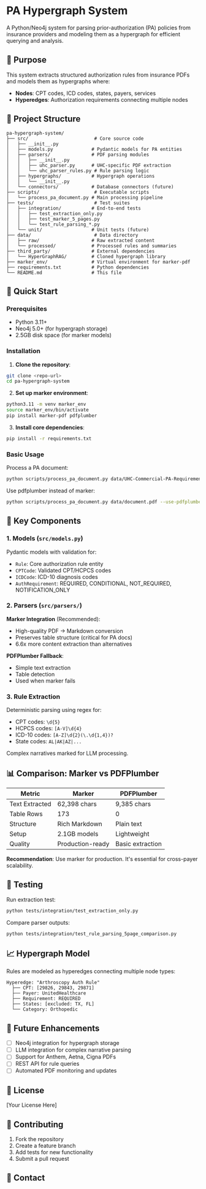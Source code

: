 # PA Hypergraph System

A Python/Neo4j system for parsing prior-authorization (PA) policies from insurance providers and modeling them as a hypergraph for efficient querying and analysis.

## 🎯 Purpose

This system extracts structured authorization rules from insurance PDFs and models them as hypergraphs where:
- **Nodes**: CPT codes, ICD codes, states, payers, services
- **Hyperedges**: Authorization requirements connecting multiple nodes

## 📁 Project Structure

```
pa-hypergraph-system/
├── src/                        # Core source code
│   ├── __init__.py
│   ├── models.py              # Pydantic models for PA entities
│   ├── parsers/               # PDF parsing modules
│   │   ├── __init__.py
│   │   ├── uhc_parser.py      # UHC-specific PDF extraction
│   │   └── uhc_parser_rules.py # Rule parsing logic
│   ├── hypergraphs/           # Hypergraph operations
│   │   └── __init__.py
│   └── connectors/            # Database connectors (future)
├── scripts/                    # Executable scripts
│   └── process_pa_document.py # Main processing pipeline
├── tests/                      # Test suites
│   ├── integration/           # End-to-end tests
│   │   ├── test_extraction_only.py
│   │   ├── test_marker_5_pages.py
│   │   └── test_rule_parsing_*.py
│   └── unit/                  # Unit tests (future)
├── data/                       # Data directory
│   ├── raw/                   # Raw extracted content
│   └── processed/             # Processed rules and summaries
├── third_party/               # External dependencies
│   └── HyperGraphRAG/         # Cloned hypergraph library
├── marker_env/                # Virtual environment for marker-pdf
├── requirements.txt           # Python dependencies
└── README.md                  # This file
```

## 🚀 Quick Start

### Prerequisites

- Python 3.11+
- Neo4j 5.0+ (for hypergraph storage)
- 2.5GB disk space (for marker models)

### Installation

1. **Clone the repository**:
```bash
git clone <repo-url>
cd pa-hypergraph-system
```

2. **Set up marker environment**:
```bash
python3.11 -m venv marker_env
source marker_env/bin/activate
pip install marker-pdf pdfplumber
```

3. **Install core dependencies**:
```bash
pip install -r requirements.txt
```

### Basic Usage

Process a PA document:
```bash
python scripts/process_pa_document.py data/UHC-Commercial-PA-Requirements-2025.pdf
```

Use pdfplumber instead of marker:
```bash
python scripts/process_pa_document.py data/document.pdf --use-pdfplumber
```

## 🔧 Key Components

### 1. Models (`src/models.py`)

Pydantic models with validation for:
- `Rule`: Core authorization rule entity
- `CPTCode`: Validated CPT/HCPCS codes
- `ICDCode`: ICD-10 diagnosis codes
- `AuthRequirement`: REQUIRED, CONDITIONAL, NOT_REQUIRED, NOTIFICATION_ONLY

### 2. Parsers (`src/parsers/`)

**Marker Integration** (Recommended):
- High-quality PDF → Markdown conversion
- Preserves table structure (critical for PA docs)
- 6.6x more content extraction than alternatives

**PDFPlumber Fallback**:
- Simple text extraction
- Table detection
- Used when marker fails

### 3. Rule Extraction

Deterministic parsing using regex for:
- CPT codes: `\d{5}`
- HCPCS codes: `[A-V]\d{4}`
- ICD-10 codes: `[A-Z]\d{2}(\.\d{1,4})?`
- State codes: `AL|AK|AZ|...`

Complex narratives marked for LLM processing.

## 📊 Comparison: Marker vs PDFPlumber

| Metric | Marker | PDFPlumber |
|--------|--------|------------|
| Text Extracted | 62,398 chars | 9,385 chars |
| Table Rows | 173 | 0 |
| Structure | Rich Markdown | Plain text |
| Setup | 2.1GB models | Lightweight |
| Quality | Production-ready | Basic extraction |

**Recommendation**: Use marker for production. It's essential for cross-payer scalability.

## 🧪 Testing

Run extraction test:
```bash
python tests/integration/test_extraction_only.py
```

Compare parser outputs:
```bash
python tests/integration/test_rule_parsing_5page_comparison.py
```

## 📈 Hypergraph Model

Rules are modeled as hyperedges connecting multiple node types:

```
Hyperedge: "Arthroscopy Auth Rule"
  ├── CPT: [29826, 29843, 29871]
  ├── Payer: UnitedHealthcare
  ├── Requirement: REQUIRED
  ├── States: [excluded: TX, FL]
  └── Category: Orthopedic
```

## 🔮 Future Enhancements

- [ ] Neo4j integration for hypergraph storage
- [ ] LLM integration for complex narrative parsing
- [ ] Support for Anthem, Aetna, Cigna PDFs
- [ ] REST API for rule queries
- [ ] Automated PDF monitoring and updates

## 📝 License

[Your License Here]

## 🤝 Contributing

1. Fork the repository
2. Create a feature branch
3. Add tests for new functionality
4. Submit a pull request

## 📧 Contact

